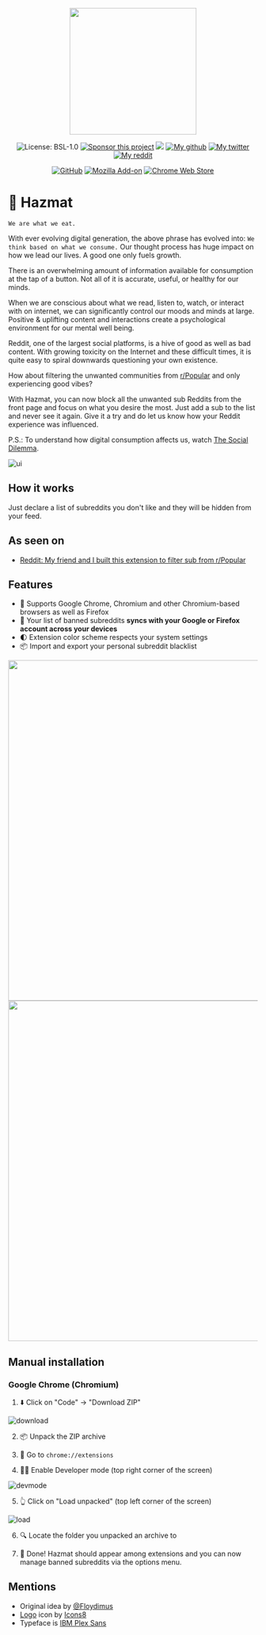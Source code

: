 <p align="center"><img width="256" alt="" src="https://user-images.githubusercontent.com/14220138/117668177-36a5a180-b195-11eb-970d-2ade16c8ef48.png"></p>
<p align="center">
 <img alt="License: BSL-1.0" src="https://img.shields.io/github/license/mvoloskov/hazmat?color=brightgreen">
 <a href="https://www.buymeacoffee.com/mvoloskov"><img alt="Sponsor this project" src="https://img.shields.io/badge/-sponsor-ffdd00?logo=buy-me-a-coffee&logoColor=black"></a>
 <a href="https://www.floydimus.prismo.net/Floydimus/hazmat"><img src="https://img.shields.io/badge/-Website-ffffff"></a>
 <a href="https://github.io/mvoloskov"><img alt="My github" src="https://img.shields.io/github/followers/mvoloskov?style=social"></a>
 <a href="https://twitter.com/intent/user?screen_name=mvoloskov"><img alt="My twitter" src="https://img.shields.io/twitter/follow/mvoloskov?style=social"></a>
 <a href="https://www.reddit.com/user/uyouthe"><img alt="My reddit" src="https://img.shields.io/reddit/user-karma/combined/uyouthe?style=social"></a>
</p>

<p align="center">
 <a href="https://github.com/mvoloskov/hazmat/releases/"><img src="https://img.shields.io/github/v/release/mvoloskov/hazmat?color=brightgreen&amp;label=Download%20from%20GitHub&amp;logo=github&amp;sort=semver" alt="GitHub"></a>
 <a href="https://addons.mozilla.org/en-US/firefox/addon/hazmat"><img src="https://img.shields.io/amo/v/hazmat?color=orange&amp;logo=firefox" alt="Mozilla Add-on"></a>
 <a href="https://chrome.google.com/webstore/detail/hazmat/nhpckifafnnkgkoecinonhlongfclakm"><img src="https://img.shields.io/chrome-web-store/v/nhpckifafnnkgkoecinonhlongfclakm?logo=google-chrome&amp;style=social" alt="Chrome Web Store"></a>
</p>

# 🥽 Hazmat 
`We are what we eat.`

With ever evolving digital generation, the above phrase has evolved into: `We think based on what we consume.` Our thought process has huge impact on how we lead our lives. A good one only fuels growth.


There is an overwhelming amount of information available for consumption at the tap of a button. Not all of it is accurate, useful, or healthy for our minds.


When we are conscious about what we read, listen to, watch, or interact with on internet, we can significantly control our moods and minds at large. Positive & uplifting content and interactions create a psychological environment for our mental well being.


Reddit, one of the largest social platforms, is a hive of good as well as bad content. With growing toxicity on the Internet and these difficult times, it is quite easy to spiral downwards questioning your own existence.


How about filtering the unwanted communities from [r/Popular](https://www.reddit.com/r/popular) and only experiencing good vibes?


With Hazmat, you can now block all the unwanted sub Reddits from the front page and focus on what you desire the most. Just add a sub to the list and never see it again. Give it a try and do let us know how your Reddit experience was influenced.


P.S.: To understand how digital consumption affects us, watch [The Social Dilemma](https://www.google.com/url?q=https%3A%2F%2Fwww.netflix.com%2Fin%2Ftitle%2F81254224&sa=D&sntz=1&usg=AFQjCNHT6d88NsPBBegEKGz44Bblwxpc_A).

![ui](https://user-images.githubusercontent.com/14220138/117666908-dd893e00-b193-11eb-922d-a3073c17a8f3.gif)

## How it works
Just declare a list of subreddits you don't like and they will be hidden from your feed.

## As seen on

- [Reddit: My friend and I built this extension to filter sub from r/Popular](https://www.reddit.com/r/FirefoxAddons/comments/ncvy6q/my_friend_and_i_built_this_extension_to_filter/)

## Features

- 🧤 Supports Google Chrome, Chromium and other Chromium-based browsers as well as Firefox
- 💫 Your list of banned subreddits **syncs with your Google or Firefox account across your devices**
- 🌓 Extension color scheme respects your system settings
- 📦 Import and export your personal subreddit blacklist

<img width="688" alt="" src="https://user-images.githubusercontent.com/14220138/117667223-36f16d00-b194-11eb-922a-1e882bee0ab3.png">

<img width="688" alt="" src="https://user-images.githubusercontent.com/14220138/117667251-3ce74e00-b194-11eb-9993-434fe9c99a78.png">

## Manual installation

### Google Chrome (Chromium)

1. ⬇️ Click on "Code" → "Download ZIP"

![download](https://user-images.githubusercontent.com/14220138/117636725-a2294800-b170-11eb-808b-dbbe280b09ae.gif)

2. 📦 Unpack the ZIP archive

3. 🧩 Go to `chrome://extensions`
 
4. 🧑‍💻 Enable Developer mode (top right corner of the screen)

![devmode](https://user-images.githubusercontent.com/14220138/117636869-c422ca80-b170-11eb-96a0-db2a85b0e591.gif)

5. 👆 Click on "Load unpacked" (top left corner of the screen)

![load](https://user-images.githubusercontent.com/14220138/117636910-cd139c00-b170-11eb-9bc6-4a48621b9076.gif)

6. 🔍 Locate the folder you unpacked an archive to

7. 🥰 Done! Hazmat should appear among extensions and you can now manage banned subreddits via the options menu.

## Mentions

- Original idea by [@Floydimus](https://www.floydimus.prismo.net/)
- [Logo](https://icons8.com/icons/set/ski-goggles) icon by [Icons8](https://icons8.com)
- Typeface is [IBM Plex Sans](https://fonts.google.com/specimen/IBM+Plex+Sans)  
